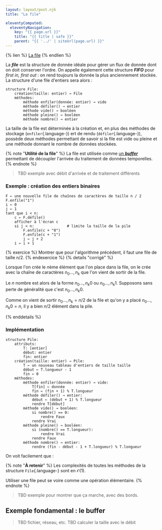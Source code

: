 ```yaml
---
layout: layout/post.njk
title: "La file"

eleventyComputed:
  eleventyNavigation:
    key: "{{ page.url }}"
    title: "{{ title | safe }}"
    parent: "{{ '../' | siteUrl(page.url) }}"
---
```


{% lien %}
[La file](https://fr.wikipedia.org/wiki/File_(structure_de_donn%C3%A9es))
{% endlien %}

La **_file_** est la structure de donnée idéale pour gérer un flux de donnée dont on doit conserver l'ordre. On appelle également cette structure **_FIFO_** pour _first in, first out_ : on rend toujours la donnée la plus anciennement stockée. La structure d'une file d'entiers sera alors :

```pseudocode
structure File:
    création(taille: entier) → File
    méthodes:
        méthode enfiler(donnée: entier) → vide
        méthode défiler() → entier
        méthode vide() → booléen
        méthode pleine() → booléen
        méthode nombre() → entier
```

La taille de la file est déterminée à la création et, en plus des méthodes de stockage (`enfiler`{.language-}) ert de rendu (`défiler`{.language-}), possède deux méthodes permettant de savoir si la file est vide ou pleine et une méthode donnant le nombre de données stockées.

{% note "**Utilité de la file**" %}
La file est utilisée comme [un **_buffer_**](https://fr.wikipedia.org/wiki/M%C3%A9moire_tampon) permettant de découpler l'arrivée du traitement de données temporelles.
{% endnote %}

> TBD exemple avec débit d'arrivée et de traitement différents

### Exemple : création des entiers binaires

```pseudocode
F ← une nouvelle file de chaînes de caractères de taille n / 2
F.enfile("1")
i ← 0
j ← 1
tant que i < n:
    c ← F.défile()
    afficher à l'écran c
    si j < n:               # limite la taille de la pile
        F.enfile(c + "0")
        F.enfile(c + "1")
        j ← j + 2
    i ← i + 1
```

{% exercice %}
Montrer que pour l'algorithme précédent, il faut une file de taille n/2.
{% endexercice %}
{% details "corrigé" %}

Lorsque l'on crée le $n$ème élément que l'on place dans la file, on le crée avec la chaîne de caractères $n_0\dots,n_k$ que l'on vient de sortir de la file.

Le $n$ nombre est alors de la forme $n_0\dots,n_k0$ ou $n_0\dots,n_k1$. Supposons sans perte de généralité que c'est $n_0\dots,n_k0$.

Comme on vient de sortir $n_0\dots,n_k = n/2$ de la file et qu'on y a placé $n_0\dots,n_k0 = n$, il y a bien $n/2$ élément dans la pile.

{% enddetails %}

### Implémentation

```pseudocode
structure Pile:
    attributs:
        T: [entier]
        début: entier
        fin: entier
    création(taille: entier) → Pile:
        T ← un nouveau tableau d'entiers de taille taille
        début ← T.longueur - 1
        fin ← 0
    méthodes:
        méthode enfiler(donnée: entier) → vide:
            T[fin] ← donnée
            fin ← (fin + 1) % T.longueur
        méthode défiler() → entier:
            début ← (début + 1) % T.longueur
            rendre T[début]
        méthode vide() → booléen:
            si nombre() == 0:
                rendre Faux
            rendre Vrai
        méthode pleine() → booléen:
            si (nombre() == T.longueur):
                rendre Vrai
            rendre Faux
        méthode nombre() → entier:
            rendre (fin - début - 1 + T.longueur) % T.longueur
```

On voit facilement que :

{% note "**À retenir**" %}
Les complexités de toutes les méthodes de la structure `File`{.language-} sont en $\mathcal{O}(1)$.

Utiliser une file peut se voire comme une opération élémentaire.
{% endnote %}

> TBD exemple pour montrer que ça marche, avec des bords.

## Exemple fondamental : le buffer

> TBD fichier, réseau, etc.
> TBD calculer la taille avec le débit
